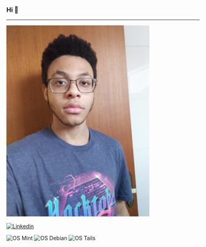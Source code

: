 ### Hi 👋
***

<img src="myself.jpg" height="500" width="373"/>


[![Linkedin](https://img.shields.io/badge/Linkedin-jean--furtado-blue?style=plastic&logo=linkedin)](https://www.linkedin.com/in/jean-furtado) 

![OS Mint](https://img.shields.io/badge/Linux_Mint-87CF3E?style=for-the-badge&logo=linux-mint&logoColor=white)
![OS Debian](https://img.shields.io/badge/Debian-E95420?&style=for-the-badge&logo=debian&logoColor=white)
![OS Tails](https://img.shields.io/badge/Tails%20-56347C?&style=for-the-badge&logo=tails&logoColor=white)

<!-- ### [Como usar linux nos labs?](https://github.com/furtadojean/labs-linux) -->
   

<!--
**furtadojean/furtadojean** is a ✨ _special_ ✨ repository because its `README.md` (this file) appears on your GitHub profile.

Here are some ideas to get you started:

- 🔭 I’m currently working on ...
- 🌱 I’m currently learning ...
- 👯 I’m looking to collaborate on ...
- 🤔 I’m looking for help with ...
- 💬 Ask me about ...
- 📫 How to reach me: ...
- 😄 Pronouns: ...
- ⚡ Fun fact: ...
-->
